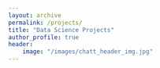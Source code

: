 ```yaml
---
layout: archive
permalink: /projects/
title: "Data Science Projects"
author_profile: true
header:
    image: "/images/chatt_header_img.jpg"
---
```


<!-- {% include group-by-array collection=site.posts field="tags" %}

{% for tag in group_names %}
    {% assign posts = group_items[forloop.index0] %}
    <h2 id="{{ tag | slugify }}" class="archive__subtitle">{{ tag }}</h2>
    {% for post in posts %}
        {% include archive-single.html %}
    {% endfor %}
{% endfor %} -->